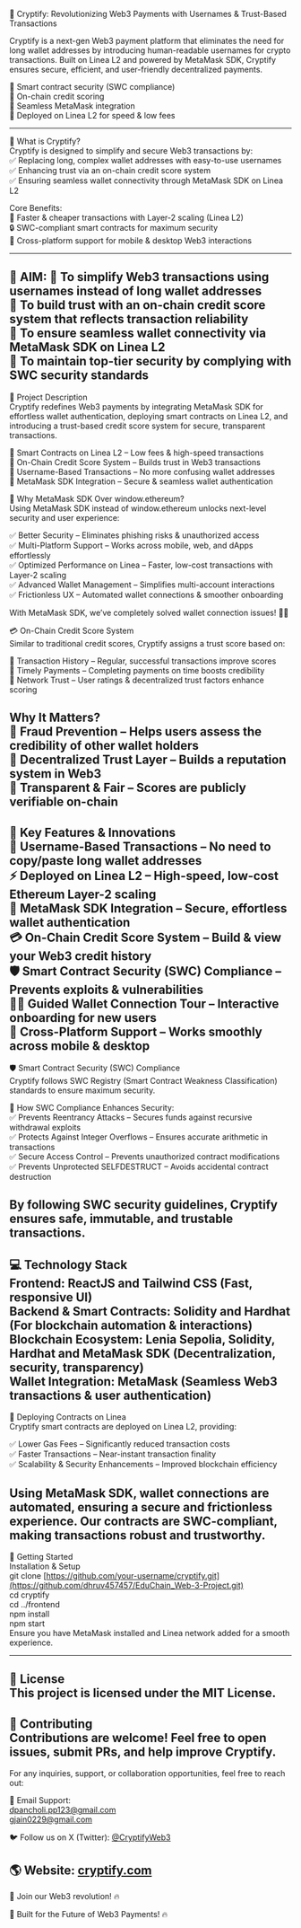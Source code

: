 🚀 Cryptify: Revolutionizing Web3 Payments with Usernames & Trust-Based Transactions  


Cryptify is a next-gen Web3 payment platform that eliminates the need for long wallet addresses by introducing human-readable usernames for crypto transactions. Built on Linea L2 and powered by MetaMask SDK, Cryptify ensures secure, efficient, and user-friendly decentralized payments.  

🔹 Smart contract security (SWC compliance)   
🔹 On-chain credit scoring   
🔹 Seamless MetaMask integration   
🔹 Deployed on Linea L2 for speed & low fees  

---

🔹 What is Cryptify?  
Cryptify is designed to simplify and secure Web3 transactions by:  
✅ Replacing long, complex wallet addresses with easy-to-use usernames  
✅ Enhancing trust via an on-chain credit score system  
✅ Ensuring seamless wallet connectivity through MetaMask SDK on Linea L2  

Core Benefits:  
🚀 Faster & cheaper transactions with Layer-2 scaling (Linea L2)  
🔒 SWC-compliant smart contracts for maximum security  
📱 Cross-platform support for mobile & desktop Web3 interactions  

---

🎯 AIM:
🔹 To simplify Web3 transactions using usernames instead of long wallet addresses  
🔹 To build trust with an on-chain credit score system that reflects transaction reliability  
🔹 To ensure seamless wallet connectivity via MetaMask SDK on Linea L2  
🔹 To maintain top-tier security by complying with SWC security standards   
---
📜 Project Description  
Cryptify redefines Web3 payments by integrating MetaMask SDK for effortless wallet authentication, deploying smart contracts on Linea L2, and introducing a trust-based credit score system for secure, transparent transactions.  

🔹 Smart Contracts on Linea L2 – Low fees & high-speed transactions  
🔹 On-Chain Credit Score System – Builds trust in Web3 transactions  
🔹 Username-Based Transactions – No more confusing wallet addresses  
🔹 MetaMask SDK Integration – Secure & seamless wallet authentication  

🚀 Why MetaMask SDK Over window.ethereum?  
Using MetaMask SDK instead of window.ethereum unlocks next-level security and user experience:  

✅ Better Security – Eliminates phishing risks & unauthorized access  
✅ Multi-Platform Support – Works across mobile, web, and dApps effortlessly  
✅ Optimized Performance on Linea – Faster, low-cost transactions with Layer-2 scaling  
✅ Advanced Wallet Management – Simplifies multi-account interactions  
✅ Frictionless UX – Automated wallet connections & smoother onboarding  

With MetaMask SDK, we’ve completely solved wallet connection issues! 🚀🔥  
 
💳 On-Chain Credit Score System  
Similar to traditional credit scores, Cryptify assigns a trust score based on:  

🔹 Transaction History – Regular, successful transactions improve scores  
🔹 Timely Payments – Completing payments on time boosts credibility  
🔹 Network Trust – User ratings & decentralized trust factors enhance scoring  

Why It Matters?  
🔹 Fraud Prevention – Helps users assess the credibility of other wallet holders  
🔹 Decentralized Trust Layer – Builds a reputation system in Web3  
🔹 Transparent & Fair – Scores are publicly verifiable on-chain  
---  
🔑 Key Features & Innovations  
🚀 Username-Based Transactions – No need to copy/paste long wallet addresses  
⚡ Deployed on Linea L2 – High-speed, low-cost Ethereum Layer-2 scaling  
🔐 MetaMask SDK Integration – Secure, effortless wallet authentication  
💳 On-Chain Credit Score System – Build & view your Web3 credit history  
🛡️ Smart Contract Security (SWC) Compliance – Prevents exploits & vulnerabilities  
👨‍🏫 Guided Wallet Connection Tour – Interactive onboarding for new users  
📱 Cross-Platform Support – Works smoothly across mobile & desktop  
--- 
🛡️ Smart Contract Security (SWC) Compliance  
Cryptify follows SWC Registry (Smart Contract Weakness Classification) standards to ensure maximum security.  

🚀 How SWC Compliance Enhances Security:  
✅ Prevents Reentrancy Attacks – Secures funds against recursive withdrawal exploits  
✅ Protects Against Integer Overflows – Ensures accurate arithmetic in transactions  
✅ Secure Access Control – Prevents unauthorized contract modifications  
✅ Prevents Unprotected SELFDESTRUCT – Avoids accidental contract destruction  

By following SWC security guidelines, Cryptify ensures safe, immutable, and trustable transactions.  
---
💻 Technology Stack  
Frontend: ReactJS and Tailwind CSS (Fast, responsive UI)  
Backend & Smart Contracts: Solidity and Hardhat (For blockchain automation & interactions)  
Blockchain Ecosystem: Lenia Sepolia, Solidity, Hardhat and MetaMask SDK (Decentralization, security, transparency)  
Wallet Integration: MetaMask (Seamless Web3 transactions & user authentication)  
---
📜 Deploying Contracts on Linea  
Cryptify smart contracts are deployed on Linea L2, providing:  

✅ Lower Gas Fees – Significantly reduced transaction costs  
✅ Faster Transactions – Near-instant transaction finality  
✅ Scalability & Security Enhancements – Improved blockchain efficiency  

Using MetaMask SDK, wallet connections are automated, ensuring a secure and frictionless experience. Our contracts are SWC-compliant, making transactions robust and trustworthy.  
---


🚀 Getting Started  
Installation & Setup  
git clone [https://github.com/your-username/cryptify.git](https://github.com/dhruv457457/EduChain_Web-3-Project.git)  
cd cryptify  
cd ../frontend  
npm install  
npm start  
Ensure you have MetaMask installed and Linea network added for a smooth experience.  


---
📄 License  
This project is licensed under the MIT License.  
---
🤝 Contributing  
Contributions are welcome! Feel free to open issues, submit PRs, and help improve Cryptify.  
---
For any inquiries, support, or collaboration opportunities, feel free to reach out:  

📧 Email Support:  
dpancholi.pp123@gmail.com  
gjain0229@gmail.com  

🐦 Follow us on X (Twitter): [@CryptifyWeb3](https://x.com/CryptifySecure)  

🌎 Website: [cryptify.com](https://edu-chain-web-3-project-rchz.vercel.app/)  
---
🚀 Join our Web3 revolution! 🔥  

🚀 Built for the Future of Web3 Payments! 🔥  
